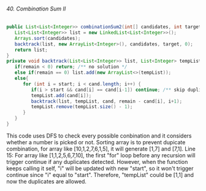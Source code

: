 
###### 40. Combination Sum II
```java
public List<List<Integer>> combinationSum2(int[] candidates, int target){
   List<List<Integer>> list = new LinkedList<List<Integer>>();
   Arrays.sort(candidates);
   backtrack(list, new ArrayList<Integer>(), candidates, target, 0);
   return list;
}
private void backtrack(List<List<Integer>> list, List<Integer> tempList, int[] cand, int remain, int start){
   if(remain < 0) return; /** no solution */
   else if(remain == 0) list.add(new ArrayList<>(tempList));
   else{
      for (int i = start; i < cand.length; i++) {
         if(i > start && cand[i] == cand[i-1]) continue; /** skip duplicates */
         tempList.add(cand[i]);
         backtrack(list, tempList, cand, remain - cand[i], i+1);
         tempList.remove(tempList.size() - 1);
      }
   }
}
```
This code uses DFS to check every possible conbination and it considers whether a number is picked or not. 
Sorting array is to prevent dupicate combination, for array like [10,1,2,7,6,1,5], it will generate [1,7] and [7,1].
Line 15: For array like [1,1,2,5,6,7,10], the first "for" loop before any recursion will trigger continue if any duplicates detected.
However, when the function keeps calling it self, "i" will be updated with new "start", so it won't trigger continue since "i" equal
to "start". Therefore, "tempList" could be [1,1] and now the duplicates are allowed. 
